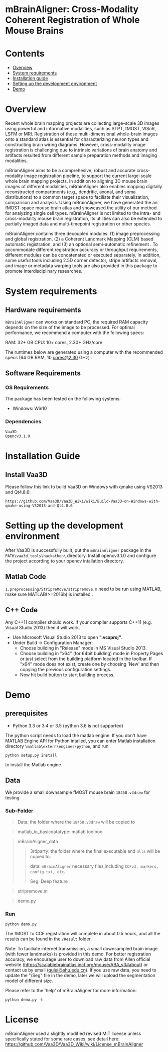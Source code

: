# mBrainAligner: Cross-Modality Coherent Registration of Whole Mouse Brains

# Contents

- [Overview](https://github.com/Vaa3D/vaa3d_tools/tree/master/hackathon/mBrainAligner#Overview)
- [System requirements](https://github.com/Vaa3D/vaa3d_tools/tree/master/hackathon/mBrainAligner#System-requirements)
- [Installation guide](https://github.com/Vaa3D/vaa3d_tools/tree/master/hackathon/mBrainAligner#Installation-guide)
- [Setting up the development environment](https://github.com/Vaa3D/vaa3d_tools/tree/master/hackathon/mBrainAligner#Setting-up-the-development-environment)
- [Demo](https://github.com/Vaa3D/vaa3d_tools/tree/master/hackathon/mBrainAligner#Demo)

# Overview

Recent whole brain mapping projects are collecting large-scale 3D images using powerful and informative modalities, such as STPT, fMOST, VISoR, LSFM or MRI. Registration of these multi-dimensional whole-brain images onto a standard atlas is essential for characterizing neuron types and constructing brain wiring diagrams. However, cross-modality image registration is challenging due to intrinsic variations of brain anatomy and artifacts resulted from different sample preparation methods and imaging modalities. 

mBrianAligner aims to be a comprehesive, robust and accurate cross-modality image registration pipeline, to support the current large-scale whole brain mapping projects. In addition to aligning 3D mouse brain images of different modalities, mBrainAligner also enables mapping digitally reconstructed compartments (e.g., dendritic, axonal, and soma distributions) to a common target space to faciliate their visualization, comparison and analysis. Using mBrainAligner, we have generated the an fMOST-space mouse brain atlas and showcased the utility of our method for analyzing single cell types. mBrainAligner is not limited to the intra- and cross-modality mouse brain registration, its utilities can also be extended to partially imaged data and multi-timepoint registration or other species. 

mBrainAligner contains three decoupled modules: (1) image preprocessing and global registration, (2) a Coherent Landmark Mapping (CLM) based automatic registration, and (3) an optional semi-automatic refinement . To accommodate different registration accuracy or throughput requirements, different modules can be concatenated or executed separately. In addition, some useful tools including 2.5D corner detector, stripe artifacts removal, and image or metadata warping tools are also provided in this package to promote interdisciplinary researches.

# System requirements

## Hardware requirements

`mBrainAligner` can works on standard PC, the required RAM capacity depends on the size of the image to be processed. For optimal performance, we recommend a computer with the following specs: 

RAM: 32+ GB
CPU: 10+ cores, 2.30+ GHz/core

The runtimes below are generated using a computer with the recommended specs (64 GB RAM, 10 cores@2.30 GHz) .

## Software Requirements

### OS Requirements

The package has been tested on the following systems:

- Windows:  Win10

###  Dependencies

```
Vaa3D
Opencv3.1.0
```

# Installation Guide

## Install Vaa3D 

Please follow this link to build Vaa3D on Windows with qmake using VS2013 and Qt4.8.6:

```
https://github.com/Vaa3D/Vaa3D_Wiki/wiki/Build-Vaa3D-on-Windows-with-qmake-using-VS2013-and-Qt4.8.6
```

# Setting up the development environment

After Vaa3D is successfully built, put the `mBrainAligner` package in the `PATH\vaa3d_tools\hackathon\` directory. Install opencv3.1.0 and configure the project according to your opencv intallation directory. 

## Matlab Code

`1.preprocessing/StripreMove/stripremove.m` need to be run using MATLAB, make sure MATLAB(>=2016b) is installed .

## C++ Code

Any C++11 compiler should work. If your compiler supports C++11 (e.g. Visual Studio 2013) then it will work.

- Use Microsoft Visual Studio 2013 to open **".vcxproj"**.
- Under Build -> Configuration Manager:
  - Choose building in "Release" mode in MS Visual Studio 2013.
  - Choose building in "x64" (for 64bit building) mode  in Property Pages or just select from the building platform located in the toolbar. If “x64” mode does not exist, create one by choosing 'New' and then copying the previous configuration settings.
  - Now hit build button to start building process.

# Demo

## prerequisites

- Python 3.3 or 3.4 or 3.5 (python 3.6 is not supported)

The python script needs to load the matlab engine. If you don't have MATLAB Engine API for Python intalled, you can enter Matlab installation directory `\matlab\extern\engines\python`, and run 

```
python setup.py install
```

 to install the Matlab engine.

## Data

We provide a small downsample fMOST mouse brain `18458.v3draw` for testing. 

### Sub-Folder

>Data:			                 		   the folder where the `18458.v3draw` will be copied to

>matlab_io_basicdatatype:	        matlab toolbox

>mBrainAligner_data
>>3rdparty:                 		  the folder where the final executable and `dlls` will be copied to.
>>
>>data:                           `mBrainAligner` necessary files,including `CCFv3, markers, config.txt, etc`.
>>
>>Seg:									           Deep feature    
>>

>stripremove.m           

>demo.py            

### Run

```
python demo.py 
```
The fMOST to CCF registration will complete in about 0.5 hours, and all the results can be found in the `/Result` folder.

Note: To faciliate internet transmission, a small downsampled brain image (with fewer landmarks) is provided in this demo. For better registration accuracy, we encourage user to download raw data from Allen official website (https://scalablebrainatlas.incf.org/mouse/ABA_v3#about) or contact us by email (qulei@ahu.edu.cn). If you use raw data, you need to update the "/Seg" file in the demo, later we will upload the segmentation model of different size.

Please refer to the 'help' of mBrainAligner for more information: 
```
python demo.py -h
```

# License
mBrainAligner used a slightly modified revised MIT license unless specifically stated for some rare cases, see detail here: https://github.com/Vaa3D/Vaa3D_Wiki/wiki/License_mBrainAligner
